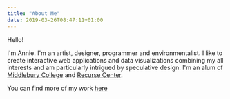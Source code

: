 ```yaml
---
title: "About Me"
date: 2019-03-26T08:47:11+01:00
---
```


Hello!

I'm Annie. I'm an artist, designer, programmer and environmentalist. I like to create interactive web applications and data visualizations combining my all interests and am particularly intrigued by speculative design. I'm an alum of [Middlebury College](http://www.middlebury.edu/) and [Recurse Center](https://www.recurse.com/). 

You can find more of my work [here](https://www.anniebartholomew.com/)
